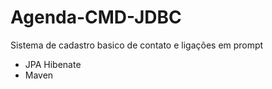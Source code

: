 # Agenda-CMD-JDBC
Sistema de cadastro basico de contato e ligações em prompt

- JPA Hibenate
- Maven
